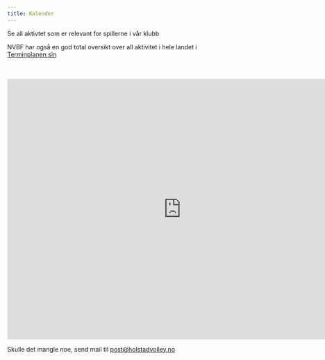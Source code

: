 ```yaml
---
title: Kalender
---
```


Se all aktivtet som er relevant for spillerne i vår klubb

NVBF har også en god total oversikt over all aktivitet i hele landet i [Terminplanen sin](https://volleyball.no/terminplan2/)
<br/><br/><br/>


<iframe src="https://calendar.google.com/calendar/embed?src=0be74d5d0f01487e7c00ca470fd94a1e1470fb500f3e3c7ef83f0d0019383652%40group.calendar.google.com&ctz=Europe%2FOslo" style="border: 0" width="800" height="600" frameborder="0" scrolling="no"></iframe>

Skulle det mangle noe, send mail til post@holstadvolley.no